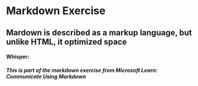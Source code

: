 # Markdown Exercise
## Mardown is described as a markup language, but unlike HTML, it optimized space
#### Whisper:
##### This is part of the markdown exercise from Microsoft Learn: Communicate Using Markdown
